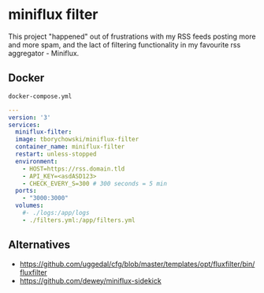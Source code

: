 # miniflux filter
This project "happened" out of frustrations with my RSS feeds posting more and more spam, and the lact of filtering functionality in my favourite rss aggregator - Miniflux.

## Docker
`docker-compose.yml`
```yml
---
version: '3'
services:
  miniflux-filter:
  image: tborychowski/miniflux-filter
  container_name: miniflux-filter
  restart: unless-stopped
  environment:
    - HOST=https://rss.domain.tld
    - API_KEY=<asdASD123>
    - CHECK_EVERY_S=300 # 300 seconds = 5 min
  ports:
    - "3000:3000"
  volumes:
    #- ./logs:/app/logs
    - ./filters.yml:/app/filters.yml
```

## Alternatives
- https://github.com/uggedal/cfg/blob/master/templates/opt/fluxfilter/bin/fluxfilter
- https://github.com/dewey/miniflux-sidekick

